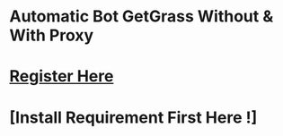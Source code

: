 # Automatic Bot GetGrass Without & With Proxy
# [Register Here](https://app.getgrass.io/register/?referralCode=fIp-ogmECoJZhIN)
# [Install Requirement First Here !]
